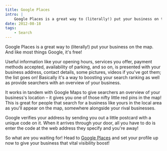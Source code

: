 ```yaml
---
title: Google Places
intro: |
    Google Places is a great way to (literally!) put your business on the map. And like most things Google, it's free!
date: 2012-08-18
tags:
    - Search
---
```


Google Places is a great way to (literally!) put your business on the map. And like most things Google, it's free!

Useful information like your opening hours, services you offer, payment methods accepted, availability of parking, and so on, is presented with your business address, contact details, some pictures, videos if you've got them; the list goes on! Basically it's a way to boosting your search ranking as well as provide searchers with an overview of your business.

It works in tandem with Google Maps to give searchers an overview of your business's location – it gives you one of those nifty little red pins in the map! This is great for people that search for a business like yours in the local area as you'll appear on the map, somewhere alongside your rival businesses.

Google verifies your address by sending you out a little postcard with a unique code on it. When it arrives through your door, all you have to do is enter the code at the web address they specify and you're away!

So what are you waiting for! Head to [Google Places](https://www.google.com/business/) and set your profile up now to give your business that vital visibility boost!

